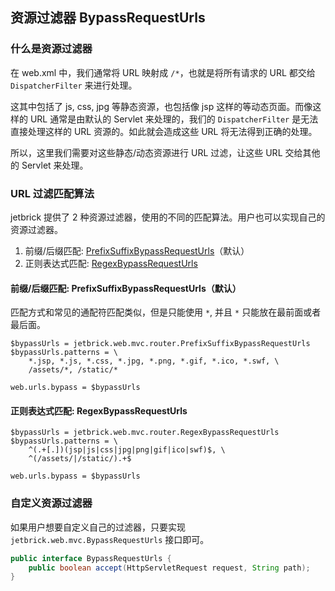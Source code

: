 资源过滤器 BypassRequestUrls
---------------------------------

### 什么是资源过滤器

在 web.xml 中，我们通常将 URL 映射成 `/*`，也就是将所有请求的 URL 都交给 `DispatcherFilter` 来进行处理。

这其中包括了 js, css, jpg 等静态资源，也包括像 jsp 这样的等动态页面。而像这样的 URL 通常是由默认的 Servlet 来处理的，我们的 `DispatcherFilter` 是无法直接处理这样的 URL 资源的。如此就会造成这些 URL 将无法得到正确的处理。

所以，这里我们需要对这些静态/动态资源进行 URL 过滤，让这些 URL 交给其他的 Servlet 来处理。

### URL 过滤匹配算法

jetbrick 提供了 2 种资源过滤器，使用的不同的匹配算法。用户也可以实现自己的资源过滤器。

1. 前缀/后缀匹配: [PrefixSuffixBypassRequestUrls](#prefix)（默认）
2. 正则表达式匹配: [RegexBypassRequestUrls](#regex)


<a name="prefix"></a>
#### 前缀/后缀匹配: PrefixSuffixBypassRequestUrls（默认）

匹配方式和常见的通配符匹配类似，但是只能使用 `*`, 并且 `*` 只能放在最前面或者最后面。

```
$bypassUrls = jetbrick.web.mvc.router.PrefixSuffixBypassRequestUrls
$bypassUrls.patterns = \
	*.jsp, *.js, *.css, *.jpg, *.png, *.gif, *.ico, *.swf, \
	/assets/*, /static/*

web.urls.bypass = $bypassUrls
```

<a name="regex"></a>
#### 正则表达式匹配: RegexBypassRequestUrls

```
$bypassUrls = jetbrick.web.mvc.router.RegexBypassRequestUrls
$bypassUrls.patterns = \
	^(.+[.])(jsp|js|css|jpg|png|gif|ico|swf)$, \
	^(/assets/|/static/).+$

web.urls.bypass = $bypassUrls
```

### 自定义资源过滤器

如果用户想要自定义自己的过滤器，只要实现 `jetbrick.web.mvc.BypassRequestUrls` 接口即可。

```java
public interface BypassRequestUrls {
    public boolean accept(HttpServletRequest request, String path);
}
```

